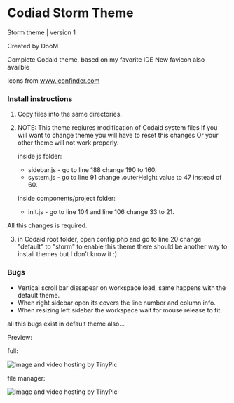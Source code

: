 Codiad Storm Theme
==================

Storm theme | version 1

Created by DooM


Complete Codaid theme, based on my favorite IDE
New favicon also availble

Icons from www.iconfinder.com

### Install instructions ###

1. Copy files into the same directories.
2. NOTE: This theme reqiures modification of Codaid system files
	 If you will want to change theme you will have to reset this changes
	 Or your other theme will not work properly. 

   inside js folder:
	- sidebar.js - go to line 188 change 190 to 160.
	- system.js - go to line 91 change .outerHeight value to 47 instead of 60.

   inside components/project folder:
	- init.js - go to line 104 and line 106 change 33 to 21.

All this changes is required.

3. in Codaid root folder, open config.php and go to line 20 change "default" to "storm" to enable this theme
   there should be another way to install themes but I don't know it :)

### Bugs ###

- Vertical scroll bar dissapear on workspace load, same happens with the default theme.
- When right sidebar open its covers the line number and column info.
- When resizing left sidebar the workspace wait for mouse release to fit.

all this bugs exist in default theme also...

Preview:

full:

<img src="http://i43.tinypic.com/54pol.jpg" border="0" alt="Image and video hosting by TinyPic">

file manager:

<img src="http://i40.tinypic.com/x6jsj7.jpg" border="0" alt="Image and video hosting by TinyPic">
